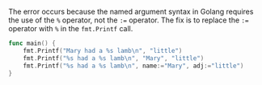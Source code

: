 The error occurs because the named argument syntax in Golang requires the use of the `%` operator, not the `:=` operator. The fix is to replace the `:=` operator with `%` in the `fmt.Printf` call.

```go
func main() {
	fmt.Printf("Mary had a %s lamb\n", "little")
	fmt.Printf("%s had a %s lamb\n", "Mary", "little")
	fmt.Printf("%s had a %s lamb\n", name:="Mary", adj:="little")
}
```
